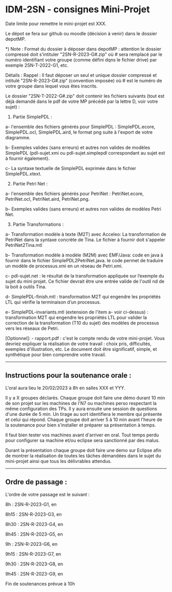 # IDM-2SN - consignes Mini-Projet

Date limite pour remettre le mini-projet est XXX. 

Le dépot se fera sur github ou moodle (décision à venir) dans le dossier depotMP. 


*) Note  : Format du dossier à déposer dans depotMP : attention le dossier compressé doit s'intituler "2SN-R-2023-G#.zip" où # sera remplacé par le numéro identifiant votre groupe (comme défini dqns le fichier drive) par exemple 2SN-T-2022-G1, etc. 


Détails : 
Rappel : Il faut déposer un seul et unique dossier compressé et intitulé "2SN-R-2023-G#.zip" (convention imposée) où # est le numéro de votre groupe dans lequel vous êtes inscrits. 


Le dossier "2SN-T-2022-G#.zip" doit contenir les fichiers suivants (tout est déjà demandé dans le pdf de votre MP précédé par la lettre D, voir votre sujet) :


1)  Partie SimplePDL :

a- l'ensemble des fichiers générés pour SimplePDL : SimplePDL.ecore, SimplePDL.ocl, SimplePDL.aird, le format png suite à l'export de votre diagramme. 

b- Exemples valides (sans erreurs) et autres non valides de modèles SimplePDL (pdl-sujet.xmi ou pdl-sujet.simplepdl correspondant au sujet est à fournir également).

c- La syntaxe textuelle de SimplePDL exprimée dans le fichier SimplePDL.xtext.


2) Partie Petri Net :

a- l'ensemble des fichiers générés pour PetriNet : PetriNet.ecore, PetriNet.ocl, PetriNet.aird, PetriNet.png. 

b- Exemples valides (sans erreurs) et autres non valides de modèles Petri Net. 


3) Partie Transformations : 

a- Transformation modèle à texte (M2T) avec Acceleo: La transformation de PetriNet dans la syntaxe concrète de Tina. Le fichier à fournir doit s'appeler PetriNet2Tina.mtl

b- Transformation modèle à modèle (M2M) avec EMF/Java: code en java à fournir dans le fichier  SimplePDL2PetriNet.java. le code permet de traduire un modèle de processus.xmi en un réseau de Petri.xmi.

c- pdl-sujet.net : le résultat de la transformation appliquée sur l’exemple du sujet du mini projet. Ce fichier devrait être une entrée valide de l'outil nd de la boit à outils Tina. 

d- SimplePDL-finish.mtl : transformation M2T qui engendre les propriétés LTL qui vérifie la terminaison d’un processus. 

e- SimplePDL-invariants.mtl (extension de l'item a- voir ci-dessus) : transformation M2T qui engendre les propriétés LTL pour valider la correction de la transformation (T10 du sujet) des modèles de processus vers les réseaux de Petri.


[Optionnel]: - rapport.pdf : c'est le compte rendu de votre mini-projet. Vous devriez expliquer la réalisation de votre travail : choix pris, difficultés, exemples d'illustration, etc. Le document doit être significatif, simple, et synthétique pour bien comprendre votre travail. 






---------------------------------------
Instructions pour la soutenance orale : 
---------------------------------------
L'oral aura lieu le 20/02/2023 à 8h en salles XXX et YYY. 

Il y a X groupes déclarés. Chaque groupe doit faire une démo durant 10 min de son projet sur les machines de l'N7 ou machines perso respectant la même configuration des TPs. Il y aura ensuite une session de questions d'une durée de 5 min. Un tirage au sort identifiera le membre qui présente et celui qui répond. Chaque groupe doit arriver 5 à 10 min avant l'heure de la soutenance pour bien s'installer et préparer sa présentation à temps. 


Il faut bien tester vos machines avant d'arriver en oral. Tout temps perdu pour configurer sa machine et/ou eclipse sera sanctionné par des malus. 


Durant la présentation chaque groupe doit faire une demo sur Eclipse afin de montrer la réalisation de toutes les tâches démandées dans le sujet du mini-projet ainsi que tous les délivrables attendus. 


------------------
Ordre de passage : 
------------------
L'ordre de votre passage est le suivant : 

8h    : 2SN-R-2023-G1, en 

8h15  : 2SN-R-2023-G3, en 

8h30  : 2SN-R-2023-G4, en 

8h45  : 2SN-R-2023-G5, en 

9h    : 2SN-R-2023-G6, en 

9h15  : 2SN-R-2023-G7, en 

9h30  : 2SN-R-2023-G8, en 

9h45  : 2SN-R-2023-G9, en 

Fin de soutenances prévue à 10h

